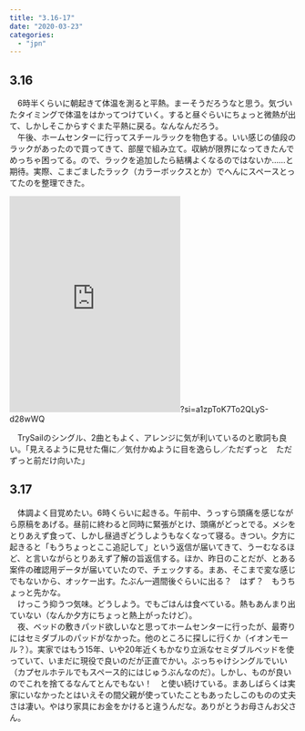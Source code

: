 ```yaml
---
title: "3.16-17"
date: "2020-03-23"
categories: 
  - "jpn"
---
```


## 3.16

　6時半くらいに朝起きて体温を測ると平熱。まーそうだろうなと思う。気づいたタイミングで体温をはかってつけていく。すると昼ぐらいにちょっと微熱が出て、しかしそこからすぐまた平熱に戻る。なんなんだろう。  
　午後、ホームセンターに行ってスチールラックを物色する。いい感じの値段のラックがあったので買ってきて、部屋で組み立て。収納が限界になってきたんでめっちゃ困ってる。ので、ラックを追加したら結構よくなるのではないか……と期待。実際、こまごましたラック（カラーボックスとか）でへんにスペースとってたのを整理できた。

<iframe src="https://open.spotify.com/embed/album/3vdnzoev4xlmCtmuVThQnu" width="300" height="380" frameborder="0" allowtransparency="true" allow="encrypted-media"></iframe>?si=a1zpToK7To2QLyS-d28wWQ

　TrySailのシングル、2曲ともよく、アレンジに気が利いているのと歌詞も良い。「見えるように見せた傷に／気付かぬように目を逸らし／ただずっと　ただずっと前だけ向いた」

## 3.17

　体調よく目覚めたい。6時くらいに起きる。午前中、うっすら頭痛を感じながら原稿をあげる。昼前に終わると同時に緊張がとけ、頭痛がどっとでる。メシをとりあえず食って、しかし昼過ぎどうしようもなくなって寝る。きつい。夕方に起きると「もうちょっとここ追記して」という返信が届いてきて、うーむなるほど、と言いながらとりあえず了解の旨返信する。ほか、昨日のことだが、とある案件の確認用データが届いていたので、チェックする。まあ、そこまで変な感じでもないから、オッケー出す。たぶん一週間後ぐらいに出る？　はず？　もうちょっと先かな。  
　けっこう抑うつ気味。どうしよう。でもごはんは食べている。熱もあんまり出ていない（なんか夕方にちょっと熱上がったけど）。  
　夜、ベッドの敷きパッド欲しいなと思ってホームセンターに行ったが、最寄りにはセミダブルのパッドがなかった。他のところに探しに行くか（イオンモール？）。実家ではもう15年、いや20年近くもかなり立派なセミダブルベッドを使っていて、いまだに現役で良いのだが正直でかい。ぶっちゃけシングルでいい（カプセルホテルでもスペース的にはじゅうぶんなのだ）。しかし、ものが良いのでこれを捨てるなんてとんでもない！　と使い続けている。まあしばらくは実家にいなかったとはいえその間父親が使っていたこともあったしこのものの丈夫さは凄い。やはり家具にお金をかけると違うんだな。ありがとうお母さんお父さん。
